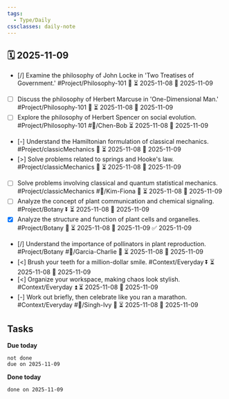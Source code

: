 ```yaml
---
tags:
  - Type/Daily
cssclasses: daily-note
---
```


## 🗓️ 2025-11-09

- [/] Examine the philosophy of John Locke in 'Two Treatises of Government.' #Project/Philosophy-101 🔽 ⏳ 2025-11-08 📅 2025-11-09
- [ ] Discuss the philosophy of Herbert Marcuse in 'One-Dimensional Man.' #Project/Philosophy-101 🔺 ⏳ 2025-11-08 📅 2025-11-09
- [ ] Explore the philosophy of Herbert Spencer on social evolution. #Project/Philosophy-101 #👤/Chen-Bob ⏳ 2025-11-08 📅 2025-11-09
- [-] Understand the Hamiltonian formulation of classical mechanics. #Project/classicMechanics 🔽 ⏳ 2025-11-08 📅 2025-11-09
- [>] Solve problems related to springs and Hooke's law. #Project/classicMechanics 🔽 ⏳ 2025-11-08 📅 2025-11-09
- [ ] Solve problems involving classical and quantum statistical mechanics. #Project/classicMechanics #👤/Kim-Fiona 🔽 ⏳ 2025-11-08 📅 2025-11-09
- [ ] Analyze the concept of plant communication and chemical signaling. #Project/Botany ⏬ ⏳ 2025-11-08 📅 2025-11-09
- [x] Analyze the structure and function of plant cells and organelles. #Project/Botany 🔺 ⏳ 2025-11-08 📅 2025-11-09 ✅ 2025-11-09
- [/] Understand the importance of pollinators in plant reproduction. #Project/Botany #👤/Garcia-Charlie 🔽 ⏳ 2025-11-08 📅 2025-11-09
- [<] Brush your teeth for a million-dollar smile. #Context/Everyday ⏬ ⏳ 2025-11-08 📅 2025-11-09
- [<] Organize your workspace, making chaos look stylish. #Context/Everyday ⏫ ⏳ 2025-11-08 📅 2025-11-09
- [-] Work out briefly, then celebrate like you ran a marathon. #Context/Everyday #👤/Singh-Ivy 🔽 ⏳ 2025-11-08 📅 2025-11-09

## Tasks

**Due today**

```tasks
not done
due on 2025-11-09
```

**Done today**

```tasks
done on 2025-11-09
```
            
